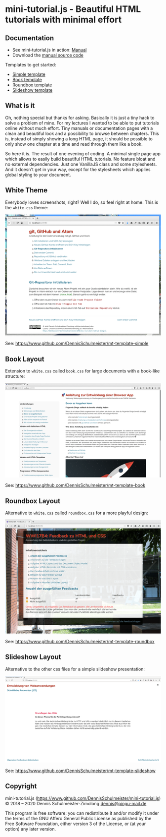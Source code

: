 mini-tutorial.js - Beautiful HTML tutorials with minimal effort
===============================================================

Documentation
-------------

 * See mini-tutorial.js in action: [Manual](https://www.wpvs.de/mini-tutorial/)
 * Download the [manual source code](https://www.github.com/DennisSchulmeister/mt-manual)

Templates to get started:

 * [Simple template](https://www.github.com/DennisSchulmeister/mt-template-simple)
 * [Book template](https://www.github.com/DennisSchulmeister/mt-template-book)
 * [Roundbox template](https://www.github.com/DennisSchulmeister/mt-template-roundbox)
 * [Slideshow template](https://www.github.com/DennisSchulmeister/mt-template-slideshow)

What is it
----------

Oh, nothing special but thanks for asking. Basically it is just a tiny hack to
solve a problem of mine. For my lectures I wanted to be able to put tutorials
online without much effort. Tiny manuals or documentation pages with a clean
and beautiful look and a possibility to browse between chapters. This is,
instead of simply showing a long HTML page, it should be possible to only show
one chapter at a time and read through them like a book.

So here it is. The result of one evening of coding. A minimal single page
app which allows to easily build beautiful HTML tutorials. No feature bloat
and no external dependencies. Just one VanillaJS class and some stylesheets.
And it doesn't get in your way, except for the stylesheets which applies global
styling to your document.

White Theme
-----------

Everybody loves screenshots, right? Well I do, so feel right at home. This
is the `white.css` theme:

![Screenshot](screenshots/simple.png)

See: https://www.github.com/DennisSchulmeister/mt-template-simple

Book Layout
-----------

Extension to `white.css` called `book.css` for large documents with a book-like
structure:

![Screenshot](screenshots/book.png)

See: https://www.github.com/DennisSchulmeister/mt-template-book

Roundbox Layout
---------------

Alternative to `white.css` called `roundbox.css` for a more playful design:

![Screenshot](screenshots/roundbox.png)

See: https://www.github.com/DennisSchulmeister/mt-template-roundbox

Slideshow Layout
----------------

Alternative to the other css files for a simple slideshow presentation:

![Screenshot](screenshots/slideshow.png)

See: https://www.github.com/DennisSchulmeister/mt-template-slideshow

Copyright
---------

mini-tutorial.js (https://www.github.com/DennisSchulmeister/mini-tutorial.js) <br/>
© 2018 – 2020 Dennis Schulmeister-Zimolong <dennis@pingu-mail.de>

This program is free software: you can redistribute it and/or modify
it under the terms of the GNU Affero General Public License as
published by the Free Software Foundation, either version 3 of the
License, or (at your option) any later version.
